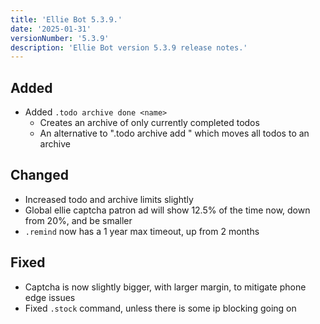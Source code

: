 ```yaml
---
title: 'Ellie Bot 5.3.9.'
date: '2025-01-31'
versionNumber: '5.3.9'
description: 'Ellie Bot version 5.3.9 release notes.'
---
```


## Added  

- Added `.todo archive done <name>` 
    - Creates an archive of only currently completed todos 
    - An alternative to ".todo archive add <name>" which moves all todos to an archive

## Changed

- Increased todo and archive limits slightly
- Global ellie captcha patron ad will show 12.5% of the time now, down from 20%, and be smaller 
- `.remind` now has a 1 year max timeout, up from 2 months

## Fixed

- Captcha is now slightly bigger, with larger margin, to mitigate phone edge issues
- Fixed `.stock` command, unless there is some ip blocking going on